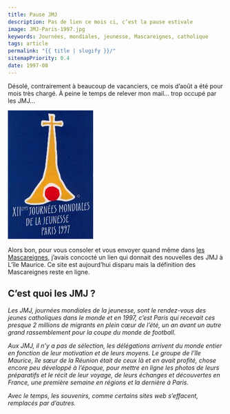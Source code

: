 ```yaml
---
title: Pause JMJ
description: Pas de lien ce mois ci, c’est la pause estivale
image: JMJ-Paris-1997.jpg
keywords: Journées, mondiales, jeunesse, Mascareignes, catholique
tags: article
permalink: "{{ title | slugify }}/"
sitemapPriority: 0.4
date: 1997-08
---
```


Désolé, contrairement à beaucoup de vacanciers, ce mois d’août a été pour mois très chargé. À peine le temps de relever mon mail… trop occupé par les JMJ…

![JMJ Paris 1997](JMJ-Paris-1997.jpg)

Alors bon, pour vous consoler et vous envoyer quand même dans [les Mascareignes](/decouverte/geographie/mascareignes), j’avais concocté un lien qui donnait des nouvelles des JMJ à L’île Maurice. Ce site est aujourd’hui disparu mais la définition des Mascareignes reste en ligne.

## C’est quoi les JMJ ?

_Les JMJ, journées mondiales de la jeunesse, sont le rendez-vous des jeunes catholiques dans le monde et en 1997, c’est Paris qui recevait ces presque 2 millions de migrants en plein cœur de l’été, un an avant un autre grand rassemblement pour la coupe du monde de football._

_Aux JMJ, il n’y a pas de sélection, les délégations arrivent du monde entier en fonction de leur motivation et de leurs moyens. Le groupe de l’île Maurice, île sœur de la Réunion était de ceux là et en avait profité, chose encore peu développé à l’époque, pour mettre en ligne les photos de leurs préparatifs et le récit de leur voyage, de leurs échanges et découvertes en France, une première semaine en régions et la dernière à Paris._

_Avec le temps, les souvenirs, comme certains sites web s’effacent, remplacés par d’autres._
